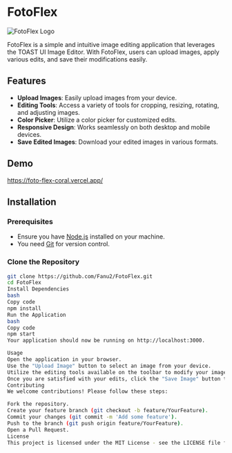 # FotoFlex

![FotoFlex Logo](link_to_logo_image) <!-- Optional: Add a logo or image here -->

FotoFlex is a simple and intuitive image editing application that leverages the TOAST UI Image Editor. With FotoFlex, users can upload images, apply various edits, and save their modifications easily. 

## Features

- **Upload Images**: Easily upload images from your device.
- **Editing Tools**: Access a variety of tools for cropping, resizing, rotating, and adjusting images.
- **Color Picker**: Utilize a color picker for customized edits.
- **Responsive Design**: Works seamlessly on both desktop and mobile devices.
- **Save Edited Images**: Download your edited images in various formats.

## Demo

https://foto-flex-coral.vercel.app/
## Installation

### Prerequisites

- Ensure you have [Node.js](https://nodejs.org/) installed on your machine.
- You need [Git](https://git-scm.com/) for version control.

### Clone the Repository

```bash
git clone https://github.com/Fanu2/FotoFlex.git
cd FotoFlex
Install Dependencies
bash
Copy code
npm install
Run the Application
bash
Copy code
npm start
Your application should now be running on http://localhost:3000.

Usage
Open the application in your browser.
Use the "Upload Image" button to select an image from your device.
Utilize the editing tools available on the toolbar to modify your image.
Once you are satisfied with your edits, click the "Save Image" button to download your edited image.
Contributing
We welcome contributions! Please follow these steps:

Fork the repository.
Create your feature branch (git checkout -b feature/YourFeature).
Commit your changes (git commit -m 'Add some feature').
Push to the branch (git push origin feature/YourFeature).
Open a Pull Request.
License
This project is licensed under the MIT License - see the LICENSE file for details.

